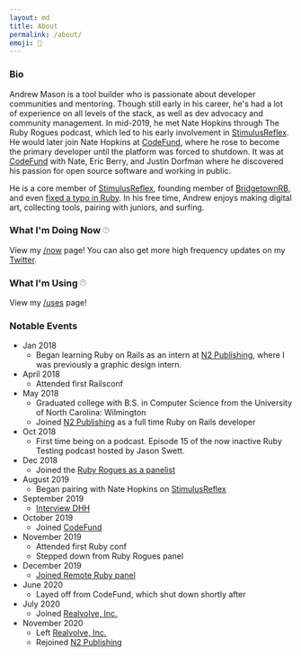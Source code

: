 ```yaml
---
layout: md
title: About
permalink: /about/
emoji: 📌
---
```


### Bio

Andrew Mason is a tool builder who is passionate about developer communities and mentoring. Though still early in his career, he's had a lot of experience on all levels of the stack, as well as dev advocacy and community management. In mid-2019, he met Nate Hopkins through The Ruby Rogues podcast, which led to his early involvement in [StimulusReflex](https://github.com/hopsoft/stimulus_reflex). He would later join Nate Hopkins at [CodeFund](https://github.com/gitcoinco/code_fund_ads), where he rose to become the primary developer until the platform was forced to shutdown. It was at [CodeFund](https://github.com/gitcoinco/code_fund_ads) with Nate, Eric Berry, and Justin Dorfman where he discovered his passion for open source software and working in public.

He is a core member of [StimulusReflex](https://github.com/hopsoft/stimulus_reflex), founding member of [BridgetownRB](https://github.com/bridgetownrb/bridgetown), and even [fixed a typo in Ruby](https://github.com/ruby/rbs/commit/e475b61e3f28e7bfcf89f1adf16c9f800fdbfaf0). In his free time, Andrew enjoys making digital art, collecting tools, pairing with juniors, and surfing.

<h3>What I'm Doing Now
<a class="inline-block" href="https://nownownow.com/about"><svg class="inline" xmlns="http://www.w3.org/2000/svg" width="0.75em" height="0.75em" viewBox="0 0 24 24" fill="none" stroke="#999" stroke-width="2" stroke-linecap="round" stroke-linejoin="round"><circle cx="12" cy="12" r="10"></circle><path d="M9.09 9a3 3 0 0 1 5.83 1c0 2-3 3-3 3"></path><line x1="12" y1="17" x2="12" y2="17"></line></svg></a></h3>

View my [/now](/now) page! You can also get more high frequency updates on my [Twitter](https://twitter.com/andrewmcodes).

<h3>What I'm Using
<a class="inline-block" href="https://uses.tech/"><svg class="inline" xmlns="http://www.w3.org/2000/svg" width="0.75em" height="0.75em" viewBox="0 0 24 24" fill="none" stroke="#999" stroke-width="2" stroke-linecap="round" stroke-linejoin="round"><circle cx="12" cy="12" r="10"></circle><path d="M9.09 9a3 3 0 0 1 5.83 1c0 2-3 3-3 3"></path><line x1="12" y1="17" x2="12" y2="17"></line></svg></a></h3>

View my [/uses](/uses) page!

### Notable Events

- Jan 2018
  - Began learning Ruby on Rails as an intern at [N2 Publishing](https://n2pub.com/), where I was previously a graphic design intern.
- April 2018
  - Attended first Railsconf
- May 2018
  - Graduated college with B.S. in Computer Science from the University of North Carolina: Wilmington
  - Joined [N2 Publishing](https://n2pub.com/) as a full time Ruby on Rails developer
- Oct 2018
  - First time being on a podcast. Episode 15 of the now inactive Ruby Testing podcast hosted by Jason Swett.
- Dec 2018
  - Joined the [Ruby Rogues as a panelist](https://podcasts.apple.com/us/podcast/ruby-rogues/id1237406856?uo=4)
- August 2019
  - Began pairing with Nate Hopkins on [StimulusReflex](https://github.com/hopsoft/stimulus_reflex)
- September 2019
  - [Interview DHH](https://devchat.tv/ruby-rogues/rr-428-arming-the-rebels-with-rails-6-featuring-david-heinemeier-hansson/)
- October 2019
  - Joined [CodeFund](https://github.com/gitcoinco/code_fund_ads)
- November 2019
  - Attended first Ruby conf
  - Stepped down from Ruby Rogues panel
- December 2019
  - [Joined Remote Ruby panel](https://share.transistor.fm/s/b9aaf844)
- June 2020
  - Layed off from CodeFund, which shut down shortly after
- July 2020
  - Joined [Realvolve, Inc.](https://www.realvolve.com/)
- November 2020
  - Left [Realvolve, Inc.](https://www.realvolve.com/)
  - Rejoined [N2 Publishing](https://n2pub.com/)
